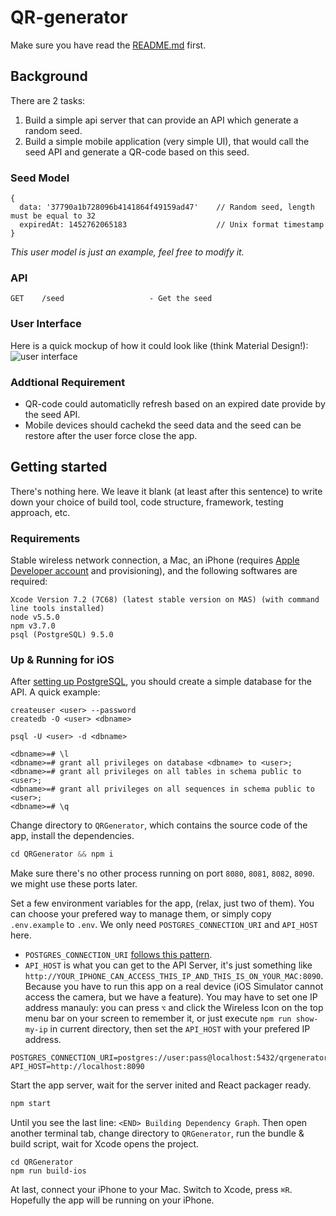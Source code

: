 # QR-generator

Make sure you have read the [README.md](https://github.com/Wiredcraft/mobile-test/blob/master/README.md) first.

## Background

There are 2 tasks:

1. Build a simple api server that can provide an API which generate a random seed.
2. Build a simple mobile application (very simple UI), that would call the seed API and generate a QR-code based on this seed.

### Seed Model

```
{
  data: '37790a1b728096b4141864f49159ad47'    // Random seed, length must be equal to 32
  expiredAt: 1452762065183                    // Unix format timestamp
}
```
*This user model is just an example, feel free to modify it.*

### API

```
GET    /seed                   - Get the seed
```

### User Interface

Here is a quick mockup of how it could look like (think Material Design!):![user interface](https://cloud.githubusercontent.com/assets/914595/12320458/cdca6356-bae3-11e5-8fd4-cff6ff647a12.jpg)

### Addtional Requirement

* QR-code could automaticlly refresh based on an expired date provide by the seed API.
* Mobile devices should cachekd the seed data and the seed can be restore after the user force close the app.

## Getting started

There's nothing here. We leave it blank (at least after this sentence) to write down your choice of build tool, code structure, framework, testing approach, etc.

### Requirements

Stable wireless network connection, a Mac, an iPhone (requires [Apple Developer account](https://developer.apple.com/register) and provisioning), and the following softwares are required:

```
Xcode Version 7.2 (7C68) (latest stable version on MAS) (with command line tools installed)
node v5.5.0
npm v3.7.0
psql (PostgreSQL) 9.5.0
```

### Up & Running for iOS

After [setting up PostgreSQL](http://www.postgresql.org/download/), you should create a simple database for the API. A quick example:

```
createuser <user> --password
createdb -O <user> <dbname>

psql -U <user> -d <dbname>

<dbname>=# \l
<dbname>=# grant all privileges on database <dbname> to <user>;
<dbname>=# grant all privileges on all tables in schema public to <user>;
<dbname>=# grant all privileges on all sequences in schema public to <user>;
<dbname>=# \q
```

Change directory to `QRGenerator`, which contains the source code of the app, install the dependencies.

```js
cd QRGenerator && npm i
```

Make sure there's no other process running on port `8080`, `8081`, `8082`, `8090`. we might use these ports later.

Set a few environment variables for the app, (relax, just two of them). You can choose your prefered way to manage them, or simply copy `.env.example` to `.env`. We only need `POSTGRES_CONNECTION_URI` and `API_HOST` here.

- `POSTGRES_CONNECTION_URI` [follows this pattern](http://www.postgresql.org/docs/9.5/static/libpq-connect.html#AEN42494).
- `API_HOST` is what you can get to the API Server, it's just something like `http://YOUR_IPHONE_CAN_ACCESS_THIS_IP_AND_THIS_IS_ON_YOUR_MAC:8090`. Because you have to run this app on a real device (iOS Simulator cannot access the camera, but we have a feature). You may have to set one IP address manauly: you can press `⌥` and click the Wireless Icon on the top menu bar on your screen to remember it, or just execute `npm run show-my-ip` in current directory, then set the `API_HOST` with your prefered IP address.

```
POSTGRES_CONNECTION_URI=postgres://user:pass@localhost:5432/qrgenerator
API_HOST=http://localhost:8090
```

Start the app server, wait for the server inited and React packager ready.

```js
npm start
```

Until you see the last line: `<END> Building Dependency Graph`. Then open another terminal tab, change directory to `QRGenerator`, run the bundle & build script, wait for Xcode opens the project.

```
cd QRGenerator
npm run build-ios
```

At last, connect your iPhone to your Mac. Switch to Xcode, press `⌘R`. Hopefully the app will be running on your iPhone.
